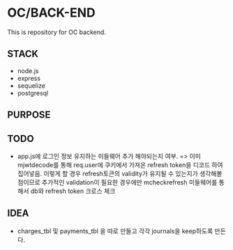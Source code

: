 # OC/BACK-END<br/>
This is repository for OC backend.<br/>

## STACK<br/>
- node.js 
- express
- sequelize
- postgresql

## PURPOSE


## TODO
- app.js에 로그인 정보 유지하는 미들웨어 추가 해야되는지 여부. => 이미 mjwtdecode를 통해 req.user에 쿠키에서 가져온 refresh token을 디코드 하여 집어넣음. 이렇게 할 경우 refresh토큰의 validity가 유지될 수 있는지가 생각해볼 점이므로 추가적인 validation이 필요한 경우에만 mcheckrefresh 미들웨어를 통해서 db와 refresh token 크로스 체크<br/>

## IDEA
- charges_tbl 및 payments_tbl 을 따로 만들고 각각 journals을 keep하도록 만든다. 
